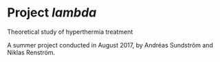 # Project <i>lambda</i>

Theoretical study of hyperthermia treatment

A summer project conducted in August 2017, by Andréas Sundström and Niklas Renström.

